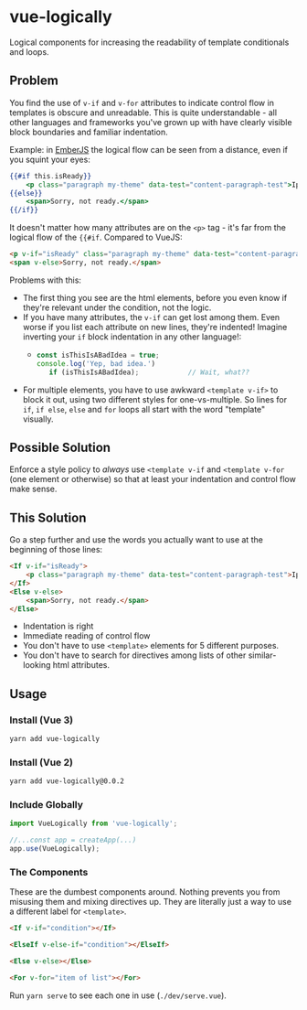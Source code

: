 # vue-logically
Logical components for increasing the readability of template conditionals and loops.

## Problem 
You find the use of `v-if` and `v-for` attributes to indicate control flow in templates is obscure and unreadable. This is quite understandable - all other languages and frameworks you've grown up with have clearly visible block boundaries and familiar indentation.

Example: in [EmberJS](http://emberjs.com) the logical flow can be seen from a distance, even if you squint your eyes:

```handlebars
{{#if this.isReady}}
    <p class="paragraph my-theme" data-test="content-paragraph-test">Ipsum lorem ... </p>
{{else}}
    <span>Sorry, not ready.</span>
{{/if}}
```
It doesn't matter how many attributes are on the `<p>` tag - it's far from the logical flow of the `{{#if`.
Compared to VueJS:

```html
<p v-if="isReady" class="paragraph my-theme" data-test="content-paragraph-test"></p>
<span v-else>Sorry, not ready.</span>
```

Problems with this:
 * The first thing you see are the html elements, before you even know if they're relevant under the condition, not the logic.
 * If you have many attributes, the `v-if` can get lost among them. Even worse if you list each attribute on new lines, they're indented! Imagine inverting your `if` block indentation in any other language!:
   * ```javascript
     const isThisIsABadIdea = true;
     console.log('Yep, bad idea.')
        if (isThisIsABadIdea);            // Wait, what??
     ```
 * For multiple elements, you have to use awkward `<template v-if>` to block it out, using two different styles for one-vs-multiple. So lines for `if`, `if else`, `else` and `for` loops all start with the word "template" visually.

## Possible Solution

Enforce a style policy to _always_ use `<template v-if` and `<template v-for` (one element or otherwise) so that at least your indentation and control flow make sense.

## This Solution 

Go a step further and use the words you actually want to use at the beginning of those lines:

```html
<If v-if="isReady">
    <p class="paragraph my-theme" data-test="content-paragraph-test">Ipsum lorem ... </p>
</If>
<Else v-else>
    <span>Sorry, not ready.</span>
</Else>
```

 * Indentation is right 
 * Immediate reading of control flow 
 * You don't have to use `<template>` elements for 5 different purposes.
 * You don't have to search for directives among lists of other similar-looking html attributes.

## Usage

### Install (Vue 3)
```bash
yarn add vue-logically
```

### Install (Vue 2)
```bash
yarn add vue-logically@0.0.2
```

### Include Globally 
```javascript
import VueLogically from 'vue-logically';

//...const app = createApp(...)
app.use(VueLogically);
```

### The Components 

These are the dumbest components around. Nothing prevents you from misusing them and mixing directives up. 
They are literally just a way to use a different label for `<template>`.

```html
<If v-if="condition"></If>

<ElseIf v-else-if="condition"></ElseIf>

<Else v-else></Else>

<For v-for="item of list"></For>
```

Run `yarn serve` to see each one in use (`./dev/serve.vue`).
